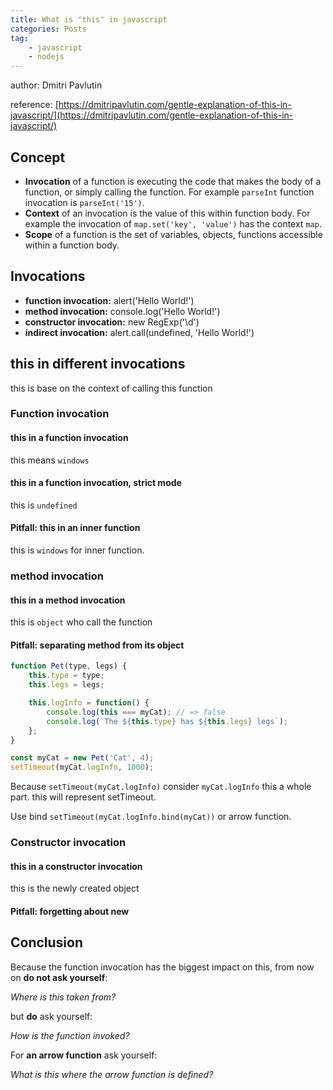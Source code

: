 ```yaml
---
title: What is "this" in javascript
categories: Posts
tag:
    - javascript
    - nodejs
---
```


author: Dmitri Pavlutin

reference: [https://dmitripavlutin.com/gentle-explanation-of-this-in-javascript/](https://dmitripavlutin.com/gentle-explanation-of-this-in-javascript/)

## Concept

-   **Invocation** of a function is executing the code that makes the body of a function, or simply calling the function. For example `parseInt` function invocation is `parseInt('15')`.
-   **Context** of an invocation is the value of this within function body. For example the invocation of `map.set('key', 'value')` has the context `map`.
-   **Scope** of a function is the set of variables, objects, functions accessible within a function body.

## Invocations

-   **function invocation:** alert('Hello World!')
-   **method invocation:** console.log('Hello World!')
-   **constructor invocation:** new RegExp('\\d')
-   **indirect invocation:** alert.call(undefined, 'Hello World!')

## this in different invocations

this is base on the context of calling this function

### Function invocation

#### this in a function invocation

this means `windows`

#### this in a function invocation, strict mode

this is `undefined`

#### Pitfall: this in an inner function

this is `windows` for inner function.

### method invocation

#### this in a method invocation

this is `object` who call the function

#### Pitfall: separating method from its object

```js
function Pet(type, legs) {
    this.type = type;
    this.legs = legs;

    this.logInfo = function() {
        console.log(this === myCat); // => false
        console.log(`The ${this.type} has ${this.legs} legs`);
    };
}

const myCat = new Pet('Cat', 4);
setTimeout(myCat.logInfo, 1000);
```

Because `setTimeout(myCat.logInfo)` consider `myCat.logInfo` this a whole part. this will represent setTimeout.

Use bind `setTimeout(myCat.logInfo.bind(myCat))` or arrow function.

### Constructor invocation

#### this in a constructor invocation

this is the newly created object

#### Pitfall: forgetting about new

## Conclusion

Because the function invocation has the biggest impact on this, from now on **do not ask yourself**:

_Where is this taken from?_

but **do** ask yourself:

_How is the function invoked?_

For **an arrow function** ask yourself:

_What is this where the arrow function is defined?_
